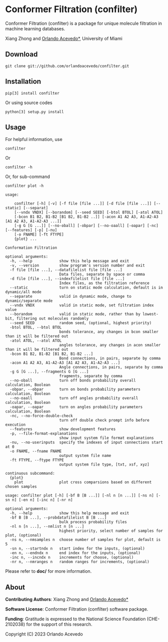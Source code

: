 # Conformer Filtration (confilter)

Conformer Filtration (confilter) is a package for unique molecule filtration in machine learning databases.


Xiang Zhong and [Orlando Acevedo*](https://web.as.miami.edu/chemistrylabs/acevedogroup/research.html), University of Miami


## Download

```
git clone git://github.com/orlandoacevedo/confilter.git
```

## Installation

```
pip[3] install confilter
```

Or using source codes

```
python[3] setup.py install
```

## Usage

For helpful information, use

```
confilter
```

Or

```
confilter -h
```

Or, for sub-command

```
confilter plot -h
```

```
usage:

    confilter [-h] [-v] [-f file [file ...]] [-d file [file ...]] [--static] [--separat]
    [--vndx VNDX] [--borandom] [--seed SEED] [-btol BTOL] [-atol ATOL]
    [-bcon B1 B2, B1-B2 [B1 B2, B1-B2 ..]] [-acon A1 A2 A3, A1-A2-A3 [A1 A2 A3, A1-A2-A3 ...]]
    [-g G [G ...]] [--no-oball] [-obpar] [--no-oaall] [-oapar] [-nc] [--features] [-p] [-nu]
    [-o FNAME] [-ft FTYPE]
    {plot} ...

Conformation Filtration

optional arguments:
  -h, --help            show this help message and exit
  -v, --version         show program's version number and exit
  -f file [file ...], --datafilelist file [file ...]
                        Data files, separate by space or comma
  -d file [file ...], --indexfilelist file [file ...]
                        Index files, as the filtration reference
  --static              turn on static mode calculation, default is in dynamic/all mode
  --separate            valid in dynamic mode, change to dynamic/separate mode
  --vndx VNDX           valid in static mode, set filtration index value
  --borandom            valid in static mode, rather than by lowest-bit, filtering out molecules randomly
  --seed SEED           random seed, (optional, highest priority)
  -btol BTOL, --btol BTOL
                        bonds tolerance, any changes in bcon smaller than it will be filtered out
  -atol ATOL, --atol ATOL
                        angles tolerance, any changes in acon smaller than it will be filtered out
  -bcon B1 B2, B1-B2 [B1 B2, B1-B2 ...]
                        Bond connections, in pairs, separate by comma
  -acon A1 A2 A3, A1-A2-A3 [A1 A2 A3, A1-A2-A3 ...]
                        Angle connections, in pairs, separate by comma
  -g G [G ...], --fragments G [G ...]
                        fragments, separate by comma
  --no-oball            turn off bonds probability overall calculation, Boolean
  -obpar, --obpar       turn on bonds probability parameters calculation, Boolean
  --no-oaall            turn off angles probability overall calculation, Boolean
  -oapar, --oapar       turn on angles probability parameters calculation, Boolean
  -nc, --no-force-double-check
                        turn off double check prompt info before execution
  --features            show development features
  -p, --file-format-explanations
                        show input system file format explanations
  -nu, --no-userinputs  specify the indexes of input connections start at 0
  -o FNAME, --fname FNAME
                        output system file name
  -ft FTYPE, --ftype FTYPE
                        output system file type, [txt, xsf, xyz]

continuous subcommand:
  {plot}
    plot                plot cross comparsions based on different chosen samples
```

```
usage: confilter plot [-h] [-bf B [B ...]] [-nl n [n ...]] [-ns n] [-sn n] [-en n] [-inc n] [-nr n]

optional arguments:
  -h, --help            show this help message and exit
  -bf B [B ...], --probdatafilelist B [B ...]
                        bulk process probability files
  -nl n [n ...], --nmlist n [n ...]
                        highest priority, select number of samples for plot, (optional)
  -ns n, --nmsamples n  choose number of samples for plot, default is 5
  -sn n, --startndx n   start index for the inputs, (optional)
  -en n, --endndx n     end index for the inputs, (optional)
  -inc n, --incndx n    increments for choose, (optional)
  -nr n, --nmranges n   random ranges for increments, (optional)
```

Please refer to **doc/** for more information.

## About

**Contributing Authors**: Xiang Zhong and [Orlando Acevedo*](https://web.as.miami.edu/chemistrylabs/acevedogroup/research.html)

**Software License**: Conformer Filtration (confilter) software package.

**Funding**: Gratitude is expressed to the National Science Foundation (CHE-2102038) for the support of this research.

Copyright (C) 2023  Orlando Acevedo



